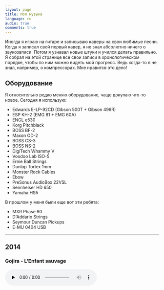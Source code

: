 ```yaml
---
layout: page
title: Моя музыка
language: ru
audio: true
comments: true
---
```


Иногда я играю на гитаре и записываю каверы на свои любимые песни. Когда я записал свой первый кавер, я не знал абсолютно ничего о звукозаписи. Потом я узнавал новые штуки и учился делать правильно. Я собрал на этой странице все свои записи в хронологическом порядке, чтобы по ним можно видеть мой прогресс. Ведь когда-то я не знал, например, о компрессорах. Мне нравится это дело!

## Оборудование

Я относительно редко меняю оборудование, чаще докупаю что-то новое. Сегодня я использую:

* Edwards E-LP-92CD (Gibson 500T + Gibson 496R) 
* ESP KH-2 (EMG 81 + EMG 60A)
* ENGL e530
* Korg Pitchblack
* BOSS BF-2
* Maxon OD-2
* BOSS CS-3
* BOSS NS-2
* DigiTech Whammy V
* Voodoo Lab ISO-5
* Ernie Ball Strings
* Dunlop Tortex 1mm
* Monster Rock Cables
* Ebow
* PreSonus AudioBox 22VSL
* Sennheiser HD 650
* Yamaha HS5

В прошлом у меня были еще вот эти ребята:

* MXR Phase 90
* D'Addario Strings
* Seymour Duncan Pickups
* E-MU 0404 USB

* * *

## 2014

### Gojira - L'Enfant sauvage

<audio controls="control" preload="none" src="/audio/Gojira_Lenfant_sauvage.mp3" type="audio/mp3">

## 2012

### Korn - Blind

<audio controls="control" preload="none" src="/audio/Korn_Blind.mp3" type="audio/mp3">

* * *

## 2011

### Amatory – Нить длиною в жизнь

<audio controls="control" preload="none" src="/audio/Amatory_Lifeline.mp3" type="audio/mp3">

* * *

### Hatebreed – Undiminished

<audio controls="control" preload="none" src="/audio/Hatebreed_Undiminished.mp3" type="audio/mp3">

* * *

## 2010

### The Haunted – Trenches

<audio controls="control" preload="none" src="/audio/The_Haunted_Trenches.mp3" type="audio/mp3">

* * *

### Machine Head – Burning Red

<audio controls="control" preload="none" src="/audio/Machine_Head_Burning_Red.mp3" type="audio/mp3">

* * *

### Limp Bizkit – Take A Look Around

<audio controls="control" preload="none" src="/audio/Limp_Bizkit_Take_A_Look_Around.mp3" type="audio/mp3">

* * *

### In Flames – The Jester\`s Dance

<audio controls="control" preload="none" src="/audio/In_Flames_The_Jesters_Dance.mp3" type="audio/mp3">

* * *

### In Flames – Zombie Inc

<audio controls="control" preload="none" src="/audio/In_Flames_Zombie_Inc.mp3" type="audio/mp3">

* * *

### Machine Head – Imperium

<audio controls="control" preload="none" src="/audio/Machine_Head_Imperium.mp3" type="audio/mp3">

* * *

### In Flames – Artifacts Of Black Rain

<audio controls="control" preload="none" src="/audio/In_Flames_Artifacts_Of_Black_Rain.mp3" type="audio/mp3">

* * *

## 2009

### Machine Head – Aesthetics Of Hate

<audio controls="control" preload="none" src="/audio/Machine_Head_Aesthetics_Of_Hate.mp3" type="audio/mp3">

* * *

### As I Lay Dying_Seperation

<audio controls="control" preload="none" src="/audio/As_I_Lay_Dying_Seperation.mp3" type="audio/mp3">

* * *

### Slipknot – The Blister Exists

<audio controls="control" preload="none" src="/audio/Slipknot_The_Blister_Exists.mp3" type="audio/mp3">

